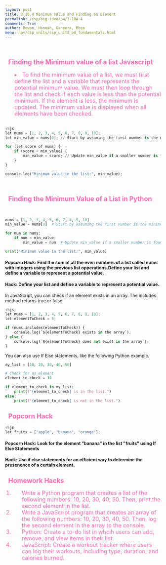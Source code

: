 ```yaml
---
layout: post
title: 3.10.4 Minimum Value and Finding an Element
permalink: /csp/big-idea/p4/3-10A-4
comments: True
author: Rowan, Hannah, Gaheera, Rhea
menu: nav/csp_units/csp_unit3_p4_fundamentals.html
---
```


<br>
<h2>Finding the Minimum value of a list Javascript</h2>
<li>To find the minimum value of a list, we must first define the list and a variable that represents the potential minimum value. We must then loop through the list and check if each value is less than the potential minimum. If the element is less, the minimum is updated. The minimum value is displayed when all elements have been checked.</li>
<br>
<style>
    h1 {
        color: #ff69b4;
        padding-left: 10px;
    }
    h2 {
        color: #ff69b4;
        padding-left: 10px;
    }
    div {
        background-color: #ffb6c1;
        border-radius: 10px;
    }
    li {
        color: #ff69b4;
        padding-left: 30px;
        font-size: 18px;
    }
</style>




```python
%%js
let nums = [1, 2, 3, 4, 5, 6, 7, 8, 9, 10];
let min_value = nums[0]; // Start by assuming the first number is the minimum

for (let score of nums) {
    if (score < min_value) {
        min_value = score; // Update min_value if a smaller number is found
    }
}

console.log("Minimum value in the list:", min_value);


```


<br>
<h2>Finding the Minimum Value of a List in Python</h2>
<br>
<style>
    h1 {
        color: #ff69b4;
        padding-left: 10px;
    }
    h2 {
        color: #ff69b4;
        padding-left: 10px;
    }
    div {
        background-color: #ffb6c1;
        border-radius: 10px;
    }
    li {
        color: #ff69b4;
        padding-left: 30px;
        font-size: 18px;
    }
</style>



```python
nums = [1, 2, 3, 4, 5, 6, 7, 8, 9, 10]
min_value = nums[0]  # Start by assuming the first number is the minimum

for num in nums:
    if num < min_value:
        min_value = num  # Update min_value if a smaller number is found

print("Minimum value in the list:", min_value)
```

#### Popcorn Hack: Find the sum of all the even numbers of a list called nums with integers using the previous list opperations.Define your list and define a variable to represent a potential value.

#### Hack: Define your list and define a variable to represent a potential value.

In JavaScript, you can check if an element exists in an array. The includes method returns true or false


```python
%%js
let nums = [1, 2, 3, 4, 5, 6, 7, 8, 9, 10];
let elementToCheck = 5;

if (nums.includes(elementToCheck)) {
    console.log(`${elementToCheck} exists in the array`);
} else {
    console.log(`${elementToCheck} does not exist in the array`);
}
```

You can also use If Else statements, like the following Python example.


```python
my_list = [10, 20, 30, 40, 50]

# Check for an element
element_to_check = 30

if element_to_check in my_list:
    print(f"{element_to_check} is in the list.")
else:
    print(f"{element_to_check} is not in the list.")

```

## Popcorn Hack


```python
%%js
let fruits = ["apple", "banana", "orange"];

```

#### Popcorn Hack: Look for the element "banana" in the list "fruits" using If Else Statements
#### Hack: Use if else statements for an efficient way to determine the presenence of a certain element.

## Homework Hacks

1. Write a Python program that creates a list of the following numbers: 10, 20, 30, 40, 50. Then, print the second element in the list.
2. Write a JavaScript program that creates an array of the following numbers: 10, 20, 30, 40, 50. Then, log the second element in the array to the console.
3. Python:
Create a to-do list in whcih users can add, remove, and view items in their list.
4. JavaScript:
Create a workout tracker where users can log their workouts, including type, duration, and calories burned.
